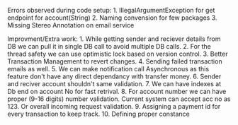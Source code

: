 Errors observed during code setup:
	1. IllegalArgumentException for get endpoint for account(String)
	2. Naming convension for few packages
	3. Missing Stereo Annotation on email service

Improvment/Extra work:
	1. While getting sender and reciever details from DB we can pull it in single DB call to avoid multiple DB calls.
	2. For the thread safety we can use optimistic lock based on version control. 
	3. Better Transaction Management to revert changes.
	4. Sending failed transaction emails as well.
	5. We can make notification call Asynchronous as this feature don't have any direct dependancy with transfer money.
	6. Sender and reciver account shouldn't same validation.
	7. We can have indexes at Db end on account No for fast retrival.
	8. For account number we can have proper (9-16 digits) number validation. Current system can accept acc no as 123. Or overall incoming request validation.
	9. Assigning a payment id for every transaction to keep track.
	10. Defining proper constance

